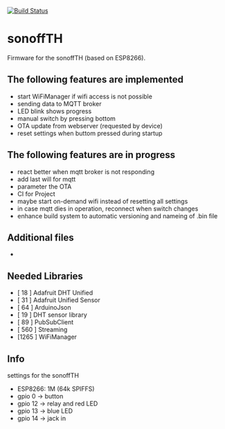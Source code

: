 [![Build Status](https://travis-ci.org/jipp/sonoffTH.svg?branch=master)](https://travis-ci.org/jipp/sonoffTH)

# sonoffTH
Firmware for the sonoffTH (based on ESP8266).

## The following features are implemented
* start WiFiManager if wifi access is not possible
* sending data to MQTT broker
* LED blink shows progress
* manual switch by pressing bottom
* OTA update from webserver (requested by device)
* reset settings when buttom pressed during startup

## The following features are in progress
* react better when mqtt broker is not responding
* add last will for mqtt
* parameter the OTA
* CI for Project
* maybe start on-demand wifi instead of resetting all settings
* in case mqtt dies in operation, reconnect when switch changes
* enhance build system to automatic versioning and nameing of .bin file

## Additional files
-

## Needed Libraries
* [ 18  ] Adafruit DHT Unified
* [ 31  ] Adafruit Unified Sensor
* [ 64  ] ArduinoJson
* [ 19  ] DHT sensor library
* [ 89  ] PubSubClient
* [ 560 ] Streaming
* [1265 ] WiFiManager

## Info
settings for the sonoffTH

* ESP8266: 1M (64k SPIFFS)
* gpio 0 -> button
* gpio 12 -> relay and red LED
* gpio 13 -> blue LED
* gpio 14 -> jack in

